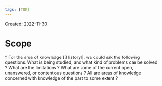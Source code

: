 ```yaml
---
tags: [TOK] 
---
```

Created: 2022-11-30

# Scope
?
For the area of knowledge [[History]], we could ask the following questions. 
What is being studied, and what kind of problems can be solved ? 
What are the limitations ?
What are some of the current open, unanswered, or contentious questions ?
All are areas of knowledge concerned with knowledge of the past to some extent ?
<!--SR:!2022-12-18,7,250-->

